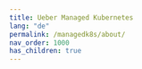```yaml
---
title: Ueber Managed Kubernetes
lang: "de"
permalink: /managedk8s/about/
nav_order: 1000
has_children: true
---
```

